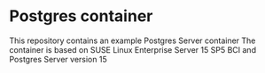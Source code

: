 # Postgres container

This repository contains an example Postgres Server container
The container is based on SUSE Linux Enterprise Server 15 SP5 BCI and 
Postgres Server version 15